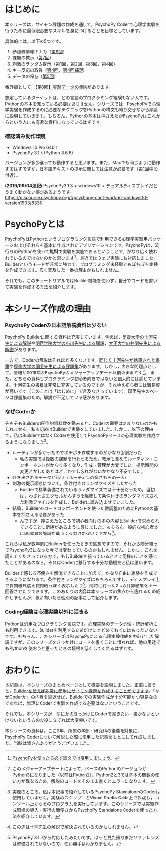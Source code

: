 # はじめに

本シリーズは，サイモン課題の作成を通して，PsychoPy Coderで心理学実験を行うために最低限必要なスキルを身につけることを目標としています。

具体的には，以下の5つです。

1. 参加者情報の入力（[第6回](https://qiita.com/snishym/items/5e01641150581c632bea)）
2. 課題の教示（[第7回](https://qiita.com/snishym/items/3c4b801c25bb98dd0d4e)）
3. 刺激のランダム提示（[第1回](https://qiita.com/snishym/items/5c33710aca0fea3d41ec)，[第2回](https://qiita.com/snishym/items/31c980f08e62190469f9)，[第3回](https://qiita.com/snishym/items/1bdf90cf51ba28cc4ef3)，[第4回](https://qiita.com/snishym/items/0b10e714363656094181)）
4. キー反応の取得（[第4回](https://qiita.com/snishym/items/0b10e714363656094181)，[第4回補足](https://qiita.com/snishym/items/f343f24ca8c77ba1fb4a)）
5. データの保存（[第5回](https://qiita.com/snishym/items/f80607cbe462f8a4e1d4)）

番外編として，[【第8回】実験データの集約](https://qiita.com/snishym/items/b4cf8b8a4ac2b8b69bc5)があります。

想定しているターゲットは，どの言語のプログラミング経験もない人です。Pythonの基本を知っている必要はありません。シリーズでは，PsychoPyで心理学実験を作成するのに必要なテクニックをPythonの構文も織り交ぜながら順番に説明していきます。もちろん，Pythonの基本は押さえたがPsychoPyはこれからという人にも有用な資料になっているはずです。

### 確認済み動作環境

- Windows 10 Pro 64bit
- PsychoPy 3.1.5 (Python 3.6.6)

バージョンが多少違っても動作すると思います。また，Macでも同じように動作するはずですが，日本語テキストの提示に関しては注意が必要です（[第1回](https://qiita.com/snishym/items/5c33710aca0fea3d41ec)中段付近）。

**(2019/09/04追記)**
PsychoPy3.1.3 + windows10 + デュアルディスプレイだとうまく動かない事があるようです。https://discourse.psychopy.org/t/psychopy-cant-work-in-windows10-version1903/8336

# PsychoPyとは

PsychoPyはPythonというプログラミング言語で利用できる心理学実験用パッケージおよびそれらを基本に作成されたアプリケーションです。PsychoPyは，流行りのPythonを使って**無料で**実験を実施できるということで，かなり広く使われているのではないのかと思います[^1]。最近ではウェブ実験にも対応しました。Builderというモードが非常に強力で，プログラミング未経験でもぽちぽち実験を作成できます。広く普及した一番の理由かもしれません。

[^1]: [PsychoPyを使ったら必ず論文では引用しましょう](https://www.psychopy.org/about/index.html#citingpsychopy)。

それでも，このチュートリアルではBuilder機能を使わず，自分でコードを書いて実験を作成する方法を紹介します。

# 本シリーズ作成の理由

### PsychoPy Coderの日本語解説資料は少ない

PsychoPy Builderに関する資料は充実しています。例えば，[愛媛大学の十河先生による解説](http://www.s12600.net/psy/python/ppb/)や[関西学院大学の小川先生による解説](http://ogwlab.org/?page_id=460)，[大正大学の井関先生による解説](http://riseki.php.xdomain.jp/index.php?PsychoPyの実験プログラムのサンプル)があります。

一方で，Coderの解説はそれほど多くないです。[同じく十河先生が執筆された書籍](http://www.asakura.co.jp/books/isbn/978-4-254-12891-8/)や[専修大学の国里先生による課題集](https://kunisatolab.github.io/main/how-to-psychopy.html)があります。しかし，大きな問題点として，情報が2019年のPsychoPyのメジャーアップデート以前のままです[^2]。 また，どちらの資料もプログラミング初心者向きではないと個人的には感じています。十河先生の書籍は非常に充実しているのですが，それゆえ初心者には難易度が高いです（このことは「はじめに」で言及なさっています）。国里先生のページは課題集のため，解説が不足している感があります。

[^2]: このメジャーアップデートによって，ベースのPythonのバージョンがPython3になりました（以前はPython2）。Python2と3では基本の関数の使い方が異なるため，解説のコードをそのまま書くとエラーになります。

### なぜCoderか

そもそもBuilderの圧倒的資料数を鑑みると，Coderの需要はあまりないのかもしれません。私も初めはBuilderで実験をしていました。しかし，以下の理由で，私はBuilderではなくCoderを使用してPsychoPyベースの心理実験を作成するようになりました[^3]。

[^3]: 実際のところ，私は本記事で紹介しているPsychoPy StandaloneのCoderは使用していません。実験のスクリプトをVisual Studio Code上で作成し，コンソール上からそのプログラムを実行しています。このシリーズでは実験作成環境の導入・実行の簡便さからPsychoPy Standalone Coderを使った方法を紹介しています。

- ルーティンが多かったのでポチポチ作成するのがかなり面倒だった
    - 私の実験では複数の課題を行わせるため，教示も含めてルーティン・コンポーネントがかなり多くなり，作成・管理が大変でした。提示時間の変更とかしたあとはどこかでし忘れがないかかなり不安でした。
- 吐き出されるデータが汚い（ルーティンの多さもその一因）
- 刺激の提示順序について，条件付きのランダマイズをしたかった
    - Builderで標準装備されているランダマイズでは不十分だっため，当初は，わざわざエクセルかんすうを駆使して条件付きのランダマイズされた刺激ファイルを作成し，Builderに読み込ませていました。
- 結局，Builderのコードコンポーネントを使った微調整のためにPythonの基本を押さえる必要があった
    - んですが，押さえたところで初心者向けの本の内容とBuilderで求められていることに断絶があるように感じました。もちろん一般的な初心者本にBuilderの解説が載ってるわけがないですから[^4]。

[^4]: この辺は[十河先生の解説](http://www.s12600.net/psy/python/ppb/)で解決されているのかもしれません。

これらは私が数年前にBuilderを使ったときの感想ですので，それから随分経ってPsychoPy3になった今では変わっているのかもしれません。しかし，これを読んでくださっている方で，もしBuilderを扱っているときに同様のことを感じたことがあるのなら，それはCoderに移行する十分な動機だと私は思います。

Builderで感じる不便さを解消できることに加えて，かなり自由に実験を作成できるようになります。条件付きランダマイズはもちろんですし，ディスプレイ上で質問紙尺度を質問紙っぽく表示したり[^5]，同時に行った2つの計算結果をキー回答させたりできます。このあたりの内容は本シリーズの焦点から逸れるため紹介しませんが，気が向いたら個別の記事にして紹介します。

[^5]: PsychoPy 3.1.0から対応したみたいです。ぱっと見た限りまだリファレンスは整備されていないので，使い勝手はわかりません。

### Coding経験は心理実験以外に活きる

Pythonは汎用なプログラミング言語です。心理実験のデータ処理・統計解析にも利用できます。Builderを利用するためだけにとどめておくにはもったいないです。もちろん，このシリーズはPsychoPyによる心理実験作成を中心とした解説ですが，このシリーズをきっかけにコードを書くことに慣れれば，他の用途でもPythonを使おうと思ったときの垣根を低くしてくれるはずです。

# おわりに

本記事は，本シリーズのまとめページとして概要を説明しました。正直に言うと，[Builderを使えば非常に簡単にサイモン課題を作成することができます](http://www.s12600.net/psy/python/ppb/html/chapter03.html)。「なぜCoderか」の内容を裏返せば，Builderでの実験作成が十分可能かつ容易なのであれば，無理にCoderで実験を作成する必要はないということです。

それでも，本シリーズが，なにかのきっかけにCoderで書きたい・書かないといけないという方のお役に立てれば大変幸いです。

本シリーズの資料は，ここ2年，所属の学部・研究科の後輩を対象に，PsychoPy Coderについて解説した際に使用した記事をもとにして作成しました。当時は皆さんありがとうございました。